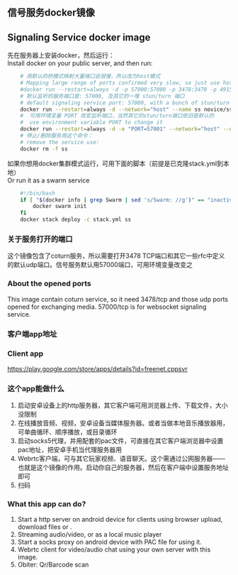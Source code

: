  
## 信号服务docker镜像
## Signaling Service docker image

先在服务器上安装docker，然后运行：  
Install docker on your public server, and then run:
```bash
    # 用默认的桥模式映射大量端口会很慢，所以改为host模式
    # Mapping large range of ports confirmed very slow, so just use host mode
    #docker run --restart=always -d -p 57000:57000 -p 3478:3478 -p 49152-65535:49152-65535/udp novice/ss
    # 默认监听的服务端口是: 57000, 及其它的一堆 stun/turn 端口
    # default signaling service port: 57000, with a bunch of stun/turn ports
    docker run --restart=always -d --network="host" --name ss novice/ss
    #  可用环境变量 PORT 改变监听端口，当然其它的stun/turn端口依旧是默认的
    #  use environment variable PORT to change it
    docker run --restart=always -d -e "PORT=57001" --network="host" --name ss novice/ss
    # 停止/删除服务用这个命令：
    # remove the service use: 
    docker rm -f ss
```   
如果你想用docker集群模式运行，可用下面的脚本（前提是已克隆stack.yml到本地）  
Or run it as a swarm service
```bash
    #!/bin/bash
    if [ "$(docker info | grep Swarm | sed 's/Swarm: //g')" == "inactive" ]; then
        docker swarm init
    fi
    docker stack deploy -c stack.yml ss
```
### 关于服务打开的端口
这个镜像包含了coturn服务，所以需要打开3478 TCP端口和其它一些rfc中定义的默认udp端口。信号服务默认用57000端口，可用环境变量改变之
### About the opened ports
This image contain coturn service, so it need 3478/tcp and those udp ports opened for exchanging media. 57000/tcp is for websocket signaling service.

### 客户端app地址
### Client app
https://play.google.com/store/apps/details?id=freenet.cppsvr

### 这个app能做什么
1. 启动安卓设备上的http服务器，其它客户端可用浏览器上传、下载文件，大小没限制
2. 在线播放音频、视频，安卓设备当媒体服务器。或者当做本地音乐播放器用，可单曲循环、顺序播放，或目录循环
3. 启动socks5代理，并用配套的pac文件，可直接在其它客户端浏览器中设置pac地址，把安卓手机当代理服务器用
4. Webrtc客户端，可与其它玩家视频、语音聊天。这个需通过公网服务器——也就是这个镜像的作用。启动你自己的服务器，然后在客户端中设置服务地址即可 
5. 扫码

### What this app can do?
1. Start a http server on android device for clients using browser upload, download files or . 
2. Streaming audio/video, or as a local music player
3. Start a socks proxy on android device with PAC file for using it. 
4. Webrtc client for video/audio chat using your own server with this image. 
5. Obiter: Qr/Barcode scan
